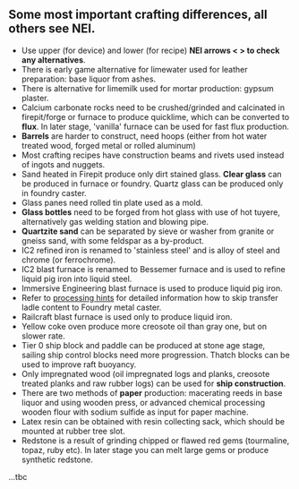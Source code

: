 ## Some most important crafting differences, all others see NEI.

* Use upper (for device) and lower (for recipe) **NEI arrows < > to check any alternatives**.
* There is early game alternative for limewater used for leather preparation: base liquor from ashes.
* There is alternative for limemilk used for mortar production: gypsum plaster.
* Calcium carbonate rocks need to be crushed/grinded and calcinated in firepit/forge or furnace to produce quicklime, which can be converted to **flux**. In later stage, 'vanilla' furnace can be used for fast flux production.
* **Barrels** are harder to construct, need hoops (either from hot water treated wood, forged metal or rolled aluminum)
* Most crafting recipes have construction beams and rivets used instead of ingots and nuggets.
* Sand heated in Firepit produce only dirt stained glass. **Clear glass** can be produced in furnace or foundry. Quartz glass can be produced only in foundry caster.
* Glass panes need rolled tin plate used as a mold. 
* **Glass bottles** need to be forged from hot glass with use of hot tuyere, alternatively gas welding station and blowing pipe.
* **Quartzite sand** can be separated by sieve or washer from granite or gneiss sand, with some feldspar as a by-product.
* IC2 refined iron is renamed to 'stainless steel' and is alloy of steel and chrome (or ferrochrome).
* IC2 blast furnace is renamed to Bessemer furnace and is used to refine liquid pig iron into liquid steel.
* Immersive Engineering blast furnace is used to produce liquid pig iron.
* Refer to [processing hints](https://github.com/McZapkie/TerraFirmaProgressivePack/wiki/Processing-paths-and-hints) for detailed information how to skip transfer ladle content to Foundry metal caster.
* Railcraft blast furnace is used only to produce liquid iron.
* Yellow coke oven produce more creosote oil than gray one, but on slower rate.
* Tier 0 ship block and paddle can be produced at stone age stage, sailing ship control blocks need more progression. Thatch blocks can be used to improve raft buoyancy.
* Only impregnated wood (oil impregnated logs and planks, creosote treated planks and raw rubber logs) can be used for **ship construction**.
* There are two methods of **paper** production: macerating reeds in base liquor and using wooden press, or advanced chemical processing wooden flour with sodium sulfide as input for paper machine.
* Latex resin can be obtained with resin collecting sack, which should be mounted at rubber tree slot.
* Redstone is a result of grinding chipped or flawed red gems (tourmaline, topaz, ruby etc). In later stage you can melt large gems or produce synthetic redstone.

...tbc
